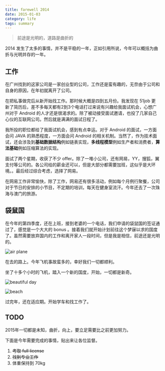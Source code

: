 ```yaml
---
title: farewell 2014
date: 2015-01-03
category: life
tags: summary
---
```


> 前途是光明的，道路是曲折的

2014 发生了太多的事情，并不是平稳的一年，正如引用所说，今年可以概括为曲折与光明并存的一年。
<!-- excerpt -->

## 工作

在广州找到的这家公司是一家创业型的公司，工作还是蛮有趣的，无奈由于公司和自身的原因，在年初就离开了公司。

在把私事做完后从新开始找工作。那时候大概是四到五月份。我发现在 51job 更新了简历后，差不多每天都有2到3个电话打过来说有兴趣给我面试机会，心想广州对于 Android 的人才还是很渴求的。除了被动接受面试邀请，也投了几家自己心仪的互联网公司。然后就是满满的面试日程了。

我所投的职位都给了我面试机会，感到有点幸运。对于 Android 的面试，一方面会问 JAVA 的熟悉程度，一方面会问 Android 的相关机制。当然了，作为技术面试，还会涉及到**基础数据结构**例如链表实现，**多线程模型**例如生产者和消费者，**算法基础**例如压缩算法的实现。

面试了两个星期，收获了不少 offer。除了一堆小公司，还有网易，YY，搜狐，翼支付等公司的。各公司给的薪金还可以，但是大部分都需要加班，这似乎是大环境。。最后经过综合考虑，选择了网易。

在网易工作非常愉快，除了工作，网易还有很多活动，例如每个月例行聚餐，公司对于节日的安排的小节目，不定期的培训，每天在健身室流汗。今年还去了一次珠海与澳门的旅游。

## 袋鼠国

在今年的第四季度，还在上班，接到老婆的一个电话，我们申请的袋鼠国的签证通过了，感觉是一个大大的 bonus 。接着我们就开始计划前往这个梦寐以求的国度了。虽然需要放弃国内的工作和离开家人一段时间，但是我是相信，前途还是光明的。

![air plane](http://media-cache-ec0.pinimg.com/originals/5e/92/55/5e9255d1030dd9ebf39767d96bbb028c.jpg)

在去的路上。今年飞机事故蛮多的，幸好我们一切都顺利。

坐了十多个小时的飞机，踏入一个新的国度，开始，一切都是新奇。

![beautiful day](http://media-cache-ak0.pinimg.com/originals/2c/e7/b4/2ce7b4dc468d1845fa9388ca8467bb6c.jpg)

![beach](http://media-cache-ak0.pinimg.com/originals/c3/f4/83/c3f4835a4eecbf39fb51e6fb3eddead4.jpg)

过完年，还在适应期。开始学车和找工作了。

## TODO

2015年一切都是未知，曲折，向上，要立足需要比之前更加努力。

下面是今年需要完成的事情，贴出来让各位监督。

1. <s>考取 full license</s>
2. <s>找到专业工作</s>
3. 体重保持到 70kg


